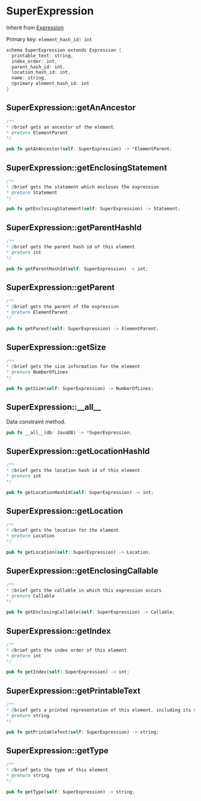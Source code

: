 # SuperExpression

Inherit from [Expression](./Expression.md)

Primary key: `element_hash_id: int`

```rust
schema SuperExpression extends Expression {
  printable_text: string,
  index_order: int,
  parent_hash_id: int,
  location_hash_id: int,
  name: string,
  @primary element_hash_id: int
}
```
## SuperExpression::getAnAncestor

```java
/**
* @brief gets an ancestor of the element.
* @return ElementParent 
*/
```
```rust
pub fn getAnAncestor(self: SuperExpression) -> *ElementParent;
```
## SuperExpression::getEnclosingStatement

```java
/**
* @brief gets the statement which encloses the expression.
* @return Statement 
*/
```
```rust
pub fn getEnclosingStatement(self: SuperExpression) -> Statement;
```
## SuperExpression::getParentHashId

```java
/**
* @brief gets the parent hash id of this element.
* @return int
*/
```
```rust
pub fn getParentHashId(self: SuperExpression) -> int;
```
## SuperExpression::getParent

```java
/**
* @brief gets the parent of the expression.
* @return ElementParent 
*/
```
```rust
pub fn getParent(self: SuperExpression) -> ElementParent;
```
## SuperExpression::getSize

```java
/**
* @brief gets the size information for the element.
* @return NumberOfLines
*/
```
```rust
pub fn getSize(self: SuperExpression) -> NumberOfLines;
```
## SuperExpression::\_\_all\_\_

Data constraint method.

```rust
pub fn __all__(db: JavaDB) -> *SuperExpression;
```
## SuperExpression::getLocationHashId

```java
/**
* @brief gets the location hash id of this element.
* @return int
*/
```
```rust
pub fn getLocationHashId(self: SuperExpression) -> int;
```
## SuperExpression::getLocation

```java
/**
* @brief gets the location for the element.
* @return Location
*/
```
```rust
pub fn getLocation(self: SuperExpression) -> Location;
```
## SuperExpression::getEnclosingCallable

```java
/**
* @brief gets the callable in which this expression occurs.
* @return Callable 
*/
```
```rust
pub fn getEnclosingCallable(self: SuperExpression) -> Callable;
```
## SuperExpression::getIndex

```java
/**
* @brief gets the index order of this element.
* @return int
*/
```
```rust
pub fn getIndex(self: SuperExpression) -> int;
```
## SuperExpression::getPrintableText

```java
/**
* @brief gets a printed representation of this element, including its structure where applicable.
* @return string.
*/
```
```rust
pub fn getPrintableText(self: SuperExpression) -> string;
```
## SuperExpression::getType

```java
/**
* @brief gets the type of this element.
* @return string
*/
```
```rust
pub fn getType(self: SuperExpression) -> string;
```
